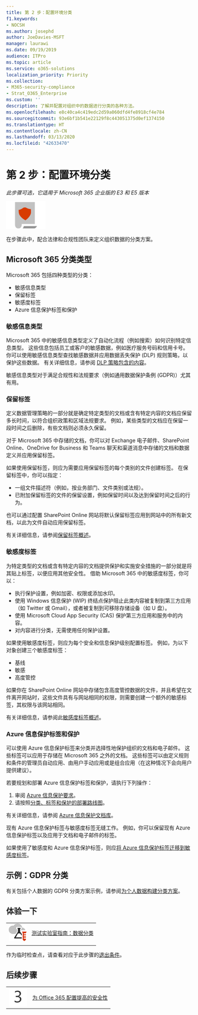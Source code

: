 ```yaml
---
title: 第 2 步：配置环境分类
f1.keywords:
- NOCSH
ms.author: josephd
author: JoeDavies-MSFT
manager: laurawi
ms.date: 09/19/2019
audience: ITPro
ms.topic: article
ms.service: o365-solutions
localization_priority: Priority
ms.collection:
- M365-security-compliance
- Strat_O365_Enterprise
ms.custom: ''
description: 了解并配置对组织中的数据进行分类的各种方法。
ms.openlocfilehash: e8c40ca4c419edc2d59a060dfd4fe8918cf4e784
ms.sourcegitcommit: 93e6bf1b541e22129f8c443051375d0ef1374150
ms.translationtype: HT
ms.contentlocale: zh-CN
ms.lasthandoff: 03/13/2020
ms.locfileid: "42633470"
---
```

# <a name="step-2-configure-classification-for-your-environment"></a>第 2 步：配置环境分类

*此步骤可选，它适用于 Microsoft 365 企业版的 E3 和 E5 版本*

![第 6 阶段：信息保护](../media/deploy-foundation-infrastructure/infoprotection_icon-small.png)

在步骤此中，配合法律和合规性团队来定义组织数据的分类方案。

## <a name="microsoft-365-classification-types"></a>Microsoft 365 分类类型

Microsoft 365 包括四种类型的分类：

- 敏感信息类型
- 保留标签
- 敏感度标签
- Azure 信息保护标签和保护

### <a name="sensitive-information-types"></a>敏感信息类型

Microsoft 365 中的敏感信息类型定义了自动化流程（例如搜索）如何识别特定信息类型。 这些信息包括员工或客户的敏感数据，例如医疗服务号码和信用卡号。 你可以使用敏感信息类型查找敏感数据并应用数据丢失保护 (DLP) 规则策略，以保护这些数据。 有关详细信息，请参阅 [DLP 策略包含的内容](https://docs.microsoft.com/office365/securitycompliance/data-loss-prevention-policies#what-a-dlp-policy-contains)。 

敏感信息类型对于满足合规性和法规要求（例如通用数据保护条例 (GDPR)）尤其有用。

### <a name="retention-labels"></a>保留标签

定义数据管理策略的一部分就是确定特定类型的文档或含有特定内容的文档应保留多长时间，以符合组织政策和区域法规要求。 例如，某些类型的文档应在保留一段时间之后删除，有些文档则必须永久保留。

对于 Microsoft 365 中存储的文档，你可以对 Exchange 电子邮件、SharePoint Online、OneDrive for Business 和 Teams 聊天和渠道消息中存储的文档和数据定义并应用保留标签。 

如果使用保留标签，则应为需要应用保留标签的每个类别的文件创建标签。 在保留标签中，你可以指定：

- 一组文件描述符（例如，按业务部门、文件类别或法规）。
- 已附加保留标签的文件的保留设置，例如保留时间以及达到保留时间之后的行为。

也可以通过配置 SharePoint Online 网站将默认保留标签应用到网站中的所有新文档，以此为文件自动应用保留标签。 

有关详细信息，请参阅[保留标签概述](https://docs.microsoft.com/office365/securitycompliance/labels)。

### <a name="sensitivity-labels"></a>敏感度标签

为特定类型的文档或含有特定内容的文档提供保护和实施安全措施的一部分就是将其贴上标签，以便应用其他安全性。 借助 Microsoft 365 中的敏感度标签，你可以：

- 执行保护设置，例如加密、权限或添加水印。
- 使用 Windows 信息保护 (WIP) 终结点保护阻止此类内容被复制到第三方应用（如 Twitter 或 Gmail），或者被复制到可移除存储设备（如 U 盘）。
- 使用 Microsoft Cloud App Security (CAS) 保护第三方应用和服务中的内容。 
- 对内容进行分类，无需使用任何保护设置。

如果使用敏感度标签，则应为每个安全和信息保护级别配置标签。 例如，为以下对象创建三个敏感度标签：

- 基线
- 敏感
- 高度管控

如果你在 SharePoint Online 网站中存储包含高度管控数据的文件，并且希望在文件离开网站时，这些文件具有与网站相同的权限，则需要创建一个额外的敏感标签，其权限与该网站相同。

有关详细信息，请参阅此[敏感度标签概述](https://docs.microsoft.com/office365/securitycompliance/sensitivity-labels)。

### <a name="azure-information-protection-labels-and-protection"></a>Azure 信息保护标签和保护

可以使用 Azure 信息保护标签来分类并选择性地保护组织的文档和电子邮件。 这些标签可以应用于存储在 Microsoft 365 之外的文档。 这些标签可以由定义规则和条件的管理员自动应用、由用户手动应用或是组合应用（在这种情况下会向用户提供建议）。

若要规划和部署 Azure 信息保护标签和保护，请执行下列操作：

1. 审阅 [Azure 信息保护要求](https://docs.microsoft.com/information-protection/get-started/requirements)。
2. 请按照[分类、标签和保护的部署路线图](https://docs.microsoft.com/information-protection/plan-design/deployment-roadmap#deployment-roadmap-for-classification-labeling-and-protection)。

有关详细信息，请参阅 [Azure 信息保护文档库](https://docs.microsoft.com/information-protection/)。

现有 Azure 信息保护标签与敏感度标签无缝工作。 例如，你可以保留现有 Azure 信息保护标签以及应用于文档和电子邮件的标签。

如果使用了敏感度和 Azure 信息保护标签，则应[将 Azure 信息保护标签迁移到敏感度标签](https://docs.microsoft.com/office365/securitycompliance/sensitivity-labels#how-sensitivity-labels-work-with-existing-azure-information-protection-labels)。

## <a name="example-classification-for-gdpr"></a>示例：GDPR 分类

有关包括个人数据的 GDPR 分类方案示例，请参阅[为个人数据构建分类方案](https://docs.microsoft.com/office365/enterprise/architect-a-classification-schema-for-personal-data)。

## <a name="take-it-for-a-test-drive"></a>体验一下

|||
|:-------|:-----|
|![Microsoft 云测试实验室指南](../media/m365-enterprise-test-lab-guides/cloud-tlg-icon-small.png)| [测试实验室指南：数据分类](data-classification-microsoft-365-enterprise-dev-test-environment.md) |
|||

作为临时检查点，请查看对应于此步骤的[退出条件](infoprotect-exit-criteria.md#crit-infoprotect-step2)。

## <a name="next-step"></a>后续步骤

|||
|:-------|:-----|
|![第 3 步](../media/stepnumbers/Step3.png)|[为 Office 365 配置提高的安全性](infoprotect-configure-increased-security-office-365.md)|

